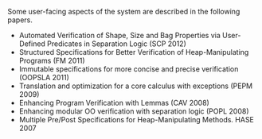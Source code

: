 
Some user-facing aspects of the system are described in the following papers.

- Automated Verification of Shape, Size and Bag Properties via User-Defined Predicates in Separation Logic (SCP 2012)
- Structured Specifications for Better Verification of Heap-Manipulating Programs (FM 2011)
- Immutable specifications for more concise and precise verification (OOPSLA 2011)
- Translation and optimization for a core calculus with exceptions (PEPM 2009)
- Enhancing Program Verification with Lemmas (CAV 2008)
- Enhancing modular OO verification with separation logic (POPL 2008)
- Multiple Pre/Post Specifications for Heap-Manipulating Methods. HASE 2007
